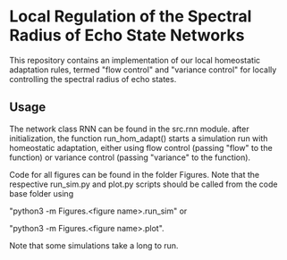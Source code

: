 # Local Regulation of the Spectral Radius of Echo State Networks

This repository contains an implementation of our local
homeostatic adaptation rules, termed "flow control" and
"variance control" for locally controlling the spectral 
radius of echo states.

## Usage

The network class RNN can be found in the src.rnn module.
after initialization, the function run_hom_adapt() starts
a simulation run with homeostatic adaptation, either using
flow control (passing "flow" to the function) or variance
control (passing "variance" to the function).

Code for all figures can be found in the folder Figures.
Note that the respective run_sim.py and plot.py scripts should
be called from the code base folder using 

"python3 -m Figures.\<figure name\>.run_sim" or

"python3 -m Figures.\<figure name\>.plot".

Note that some simulations take a long to run.



